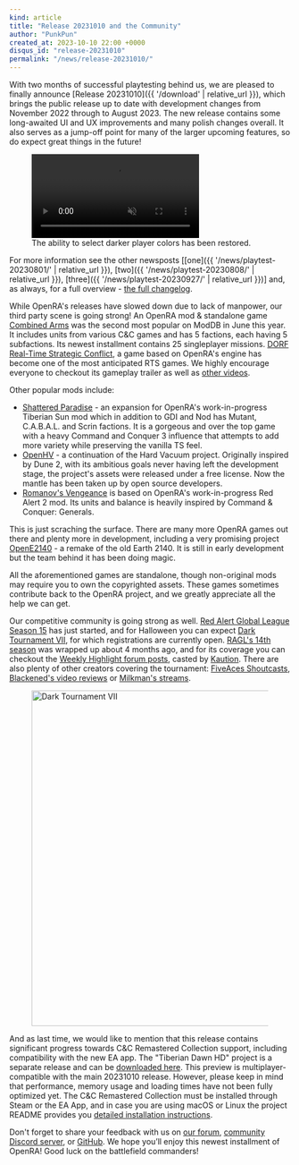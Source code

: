 ```yaml
---
kind: article
title: "Release 20231010 and the Community"
author: "PunkPun"
created_at: 2023-10-10 22:00 +0000
disqus_id: "release-20231010"
permalink: "/news/release-20231010/"
---
```


With two months of successful playtesting behind us, we are pleased to finally announce [Release 20231010]({{ '/download' | relative_url }}), which brings the public release up to date with development changes from November 2022 through to August 2023. The new release contains some long-awaited UI and UX improvements and many polish changes overall. It also serves as a jump-off point for many of the larger upcoming features, so do expect great things in the future!

<figure>
   <video autoplay loop muted>
    <source src="{{ '/images/news/20231010-darkcolors.mp4' | relative_url }}" type="video/mp4">
    <source src="{{ '/images/news/20231010-darkcolors.webm' | relative_url }}" type="video/webm">
    <img src="{{ '/images/news/20231010-darkcolors.png' | relative_url }}"/>
  </video>
  <figcaption>The ability to select darker player colors has been restored.</figcaption>
</figure>

For more information see the other newsposts [[one]({{ '/news/playtest-20230801/' | relative_url }}), [two]({{ '/news/playtest-20230808/' | relative_url }}), [three]({{ '/news/playtest-20230927/' | relative_url }})] and, as always, for a full overview - [the full changelog](https://github.com/OpenRA/OpenRA/wiki/Changelog/08829bc0e6a1bf62aa7797fcfc0a9810d27e81d2).

While OpenRA's releases have slowed down due to lack of manpower, our third party scene is going strong! An OpenRA mod & standalone game [Combined Arms](https://www.moddb.com/mods/command-conquer-combined-arms) was the second most popular on ModDB in June this year. It includes units from various C&C games and has 5 factions, each having 5 subfactions. Its newest installment contains 25 singleplayer missions. [DORF Real-Time Strategic Conflict](https://www.dorf-rts.com), a game based on OpenRA's engine has become one of the most anticipated RTS games. We highly encourage everyone to checkout its gameplay trailer as well as [other videos](https://www.youtube.com/@dorf-rts).

<figure>
  <lite-youtube videoid="1OY_k4S2LVY"></lite-youtube>
</figure>

Other popular mods include:
- [Shattered Paradise](https://www.moddb.com/mods/shattered-paradise) - an expansion for OpenRA's work-in-progress Tiberian Sun mod which in addition to GDI and Nod has Mutant, C.A.B.A.L. and Scrin factions. It is a gorgeous and over the top game with a heavy Command and Conquer 3 influence that attempts to add more variety while preserving the vanilla TS feel.
- [OpenHV](https://openhv.itch.io/openhv) - a continuation of the Hard Vacuum project. Originally inspired by Dune 2, with its ambitious goals never having left the development stage, the project's assets were released under a free license. Now the mantle has been taken up by open source developers.
- [Romanov's Vengeance](https://www.moddb.com/mods/romanovs-vengeance) is based on OpenRA's work-in-progress Red Alert 2 mod. Its units and balance is heavily inspired by Command & Conquer: Generals.

This is just scraching the surface. There are many more OpenRA games out there and plenty more in development, including a very promising project [OpenE2140](https://www.moddb.com/mods/opene2140) - a remake of the old Earth 2140. It is still in early development but the team behind it has been doing magic.

All the aforementioned games are standalone, though non-original mods may require you to own the copyrighted assets. These games sometimes contribute back to the OpenRA project, and we greatly appreciate all the help we can get.

Our competitive community is going strong as well. [Red Alert Global League Season 15](https://forum.openra.net/viewtopic.php?f=85&t=21802) has just started, and for Halloween you can expect [Dark Tournament VII](https://forum.openra.net/viewtopic.php?f=85&t=21787), for which registrations are currently open. [RAGL's 14th season](https://forum.openra.net/viewtopic.php?f=85&t=21739) was wrapped up about 4 months ago, and for its coverage you can checkout the [Weekly Highlight forum posts](https://forum.openra.net/viewtopic.php?f=85&t=21755), casted by [Kaution](https://www.youtube.com/watch?v=Osa6aH5Y75I&list=PLHuw_QR21dC_kKaYagJR-KCgZH2s_KHaz). There are also plenty of other creators covering the tournament: [FiveAces Shoutcasts](https://www.youtube.com/@CovertFlobert), [Blackened's video reviews](https://www.youtube.com/@Blackeneds_Barracks) or [Milkman's streams](https://www.twitch.tv/mm_openra/videos).

<figure>
  <img src="{{ '/images/news/20231010-darktournament.png' | relative_url }}" style="width: 600px" alt="Dark Tournament VII" />
</figure>

And as last time, we would like to mention that this release contains significant progress towards C&C Remastered Collection support, including compatibility with the new EA app. The "Tiberian Dawn HD" project is a separate release and can be [downloaded here](https://github.com/OpenRA/TiberianDawnHD/releases/tag/release-20231010). This preview is multiplayer-compatible with the main 20231010 release. However, please keep in mind that performance, memory usage and loading times have not been fully optimized yet. The C&C Remastered Collection must be installed through Steam or the EA App, and in case you are using macOS or Linux the project README provides you [detailed installation instructions](https://github.com/OpenRA/TiberianDawnHD#asset-installation).

Don't forget to share your feedback with us on [our forum](https://forum.openra.net/), [community Discord server](https://discord.openra.net), or [GitHub](https://github.com/OpenRA/OpenRA/issues). We hope you’ll enjoy this newest installment of OpenRA! Good luck on the battlefield commanders!
